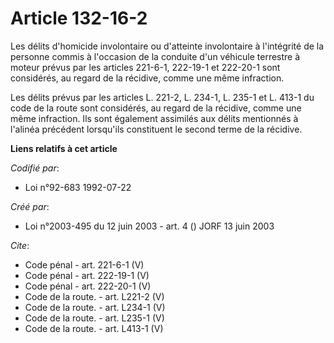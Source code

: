 # Article 132-16-2

Les délits d'homicide involontaire ou d'atteinte involontaire à l'intégrité de la personne commis à l'occasion de la conduite
d'un véhicule terrestre à moteur prévus par les articles 221-6-1, 222-19-1 et 222-20-1 sont considérés, au regard de la
récidive, comme une même infraction. 

Les délits prévus par les articles L. 221-2, L. 234-1, L. 235-1 et L. 413-1 du code de la route sont considérés, au regard de
la récidive, comme une même infraction. Ils sont également assimilés aux délits mentionnés à l'alinéa précédent lorsqu'ils
constituent le second terme de la récidive.

**Liens relatifs à cet article**

_Codifié par_:

  - Loi n°92-683 1992-07-22

_Créé par_:

  - Loi n°2003-495 du 12 juin 2003 - art. 4 () JORF 13 juin 2003

_Cite_:

  - Code pénal - art. 221-6-1 (V)
  - Code pénal - art. 222-19-1 (V)
  - Code pénal - art. 222-20-1 (V)
  - Code de la route. - art. L221-2 (V)
  - Code de la route. - art. L234-1 (V)
  - Code de la route. - art. L235-1 (V)
  - Code de la route. - art. L413-1 (V)
